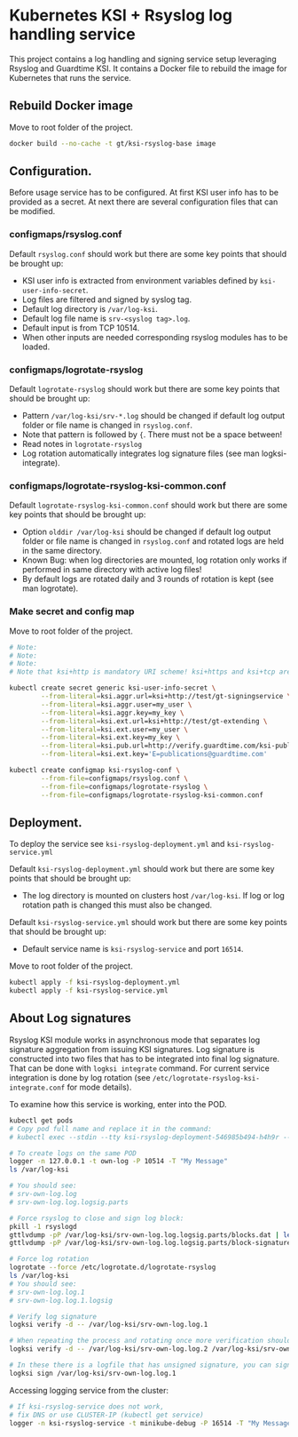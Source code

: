 # Kubernetes KSI + Rsyslog log handling service

This project contains a log handling and signing service setup leveraging Rsyslog and Guardtime KSI. It contains a Docker file to rebuild the image for Kubernetes that runs the service.

## Rebuild Docker image
Move to root folder of the project.
```sh
docker build --no-cache -t gt/ksi-rsyslog-base image
```

## Configuration.
Before usage service has to be configured. At first KSI user info has to be provided as a secret. At next there are several configuration files that can be modified.


### configmaps/rsyslog.conf
Default `rsyslog.conf` should work but there are some key points that should be brought up:
 - KSI user info is extracted from environment variables defined by `ksi-user-info-secret`.
 - Log files are filtered and signed by syslog tag.
 - Default log directory is `/var/log-ksi`.
 - Default log file name is `srv-<syslog tag>.log`.
 - Default input is from TCP 10514.
 - When other inputs are needed corresponding rsyslog modules has to be loaded.

### configmaps/logrotate-rsyslog
Default `logrotate-rsyslog` should work but there are some key points that should be brought up:
 - Pattern `/var/log-ksi/srv-*.log` should be changed if default log output folder or file name is changed in `rsyslog.conf`.
 - Note that pattern is followed by `{`. There must not be a space between!
 - Read notes in `logrotate-rsyslog`
 - Log rotation automatically integrates log signature files (see man logksi-integrate).

### configmaps/logrotate-rsyslog-ksi-common.conf
Default `logrotate-rsyslog-ksi-common.conf` should work but there are some key points that should be brought up:
 - Option `olddir /var/log-ksi` should be changed if default log output folder or file name is changed in `rsyslog.conf` and rotated logs are held in the same directory.
 - Known Bug: when log directories are mounted, log rotation only works if performed in same directory with active log files!
 - By default logs are rotated daily and 3 rounds of rotation is kept (see man logrotate).

### Make secret and config map
 
Move to root folder of the project.
```sh
# Note:
# Note:
# Note:
# Note that ksi+http is mandatory URI scheme! ksi+https and ksi+tcp are the only alternatives!

kubectl create secret generic ksi-user-info-secret \
        --from-literal=ksi.aggr.url=ksi+http://test/gt-signingservice \
        --from-literal=ksi.aggr.user=my_user \
        --from-literal=ksi.aggr.key=my_key \
        --from-literal=ksi.ext.url=ksi+http://test/gt-extending \
        --from-literal=ksi.ext.user=my_user \
        --from-literal=ksi.ext.key=my_key \
        --from-literal=ksi.pub.url=http://verify.guardtime.com/ksi-publications.bin \
        --from-literal=ksi.ext.key='E=publications@guardtime.com'

kubectl create configmap ksi-rsyslog-conf \
        --from-file=configmaps/rsyslog.conf \
        --from-file=configmaps/logrotate-rsyslog \
        --from-file=configmaps/logrotate-rsyslog-ksi-common.conf
```

## Deployment.

To deploy the service see `ksi-rsyslog-deployment.yml` and `ksi-rsyslog-service.yml`

Default `ksi-rsyslog-deployment.yml` should work but there are some key points that should be brought up:
 - The log directory is mounted on clusters host `/var/log-ksi`. If log or log rotation path is changed this must also be changed.

Default `ksi-rsyslog-service.yml` should work but there are some key points that should be brought up:
 - Default service name is `ksi-rsyslog-service` and port `16514`.
 
Move to root folder of the project.
```sh
kubectl apply -f ksi-rsyslog-deployment.yml
kubectl apply -f ksi-rsyslog-service.yml
```

## About Log signatures
Rsyslog KSI module works in asynchronous mode that separates log signature aggregation from issuing KSI signatures. Log signature is constructed into two files that has to be integrated into final log signature. That can be done with `logksi integrate` command. For current service integration is done by log rotation (see `/etc/logrotate-rsyslog-ksi-integrate.conf` for mode details).

To examine how this service is working, enter into the POD.
```sh
kubectl get pods
# Copy pod full name and replace it in the command:
# kubectl exec --stdin --tty ksi-rsyslog-deployment-546985b494-h4h9r -- /bin/bash

# To create logs on the same POD
logger -n 127.0.0.1 -t own-log -P 10514 -T "My Message"
ls /var/log-ksi

# You should see:
# srv-own-log.log
# srv-own-log.log.logsig.parts

# Force rsyslog to close and sign log block:
pkill -1 rsyslogd
gttlvdump -pP /var/log-ksi/srv-own-log.log.logsig.parts/blocks.dat | less
gttlvdump -pP /var/log-ksi/srv-own-log.log.logsig.parts/block-signatures.dat | less

# Force log rotation 
logrotate --force /etc/logrotate.d/logrotate-rsyslog
ls /var/log-ksi
# You should see:
# srv-own-log.log.1
# srv-own-log.log.1.logsig

# Verify log signature
logksi verify -d -- /var/log-ksi/srv-own-log.log.1

# When repeating the process and rotating once more verification should be done as follows:
logksi verify -d -- /var/log-ksi/srv-own-log.log.2 /var/log-ksi/srv-own-log.log.1

# In these there is a logfile that has unsigned signature, you can sign it like this:
logksi sign /var/log-ksi/srv-own-log.log.1
```

Accessing logging service from the cluster:
```sh
# If ksi-rsyslog-service does not work,
# fix DNS or use CLUSTER-IP (kubectl get service)
logger -n ksi-rsyslog-service -t minikube-debug -P 16514 -T "My Message"
```
